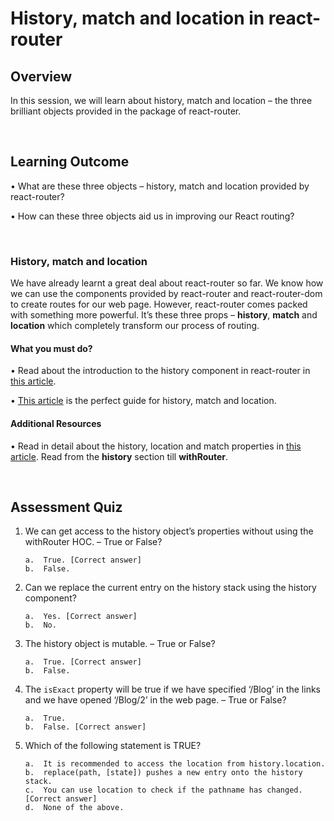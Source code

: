 # History, match and location in react-router

## Overview

In this session, we will learn about history, match and location – the three brilliant objects provided in the package of react-router.

<br />

## Learning Outcome

•	What are these three objects – history, match and location provided by react-router?

•	How can these three objects aid us in improving our React routing?

<br />

### History, match and location

We have already learnt a great deal about react-router so far. We know how we can use the components provided by react-router and react-router-dom to create routes for our web page.
However, react-router comes packed with something more powerful. It’s these three props – **history**, **match** and **location** which completely transform our process of routing.

#### What you must do?

•	Read about the introduction to the history component in react-router in [this article](https://dev.to/kozakrisz/react-router---how-to-pass-history-object-to-a-component-3l0j).

•	[This article](https://www.freecodecamp.org/news/hitchhikers-guide-to-react-router-v4-4b12e369d10/) is the perfect guide for history, match and location.


#### Additional Resources

•	Read in detail about the history, location and match properties in [this article](https://reacttraining.com/react-router/core/api/history). Read from the **history** section till **withRouter**.

<br />

## Assessment Quiz

1.	We can get access to the history object’s properties without using the withRouter HOC. – True or False?

        a.	True. [Correct answer]
        b.	False. 

2.	Can we replace the current entry on the history stack using the history component?

        a.	Yes. [Correct answer]
        b.	No.


3.	The history object is mutable. – True or False?

        a.	True. [Correct answer]
        b.	False.


4.	The ```isExact``` property will be true if we have specified ‘/Blog’ in the links and we have opened ‘/Blog/2’ in the web page. – True or False?

        a.	True.
        b.	False. [Correct answer]


5.	Which of the following statement is TRUE?

        a.	It is recommended to access the location from history.location.
        b.	replace(path, [state]) pushes a new entry onto the history stack.
        c.	You can use location to check if the pathname has changed. [Correct answer]
        d.	None of the above.
